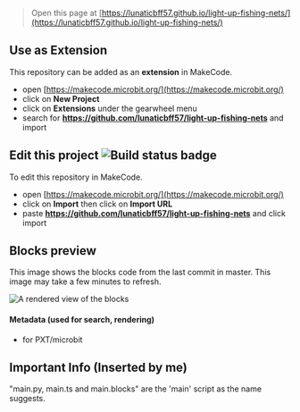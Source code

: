 
> Open this page at [https://lunaticbff57.github.io/light-up-fishing-nets/](https://lunaticbff57.github.io/light-up-fishing-nets/)

## Use as Extension

This repository can be added as an **extension** in MakeCode.

* open [https://makecode.microbit.org/](https://makecode.microbit.org/)
* click on **New Project**
* click on **Extensions** under the gearwheel menu
* search for **https://github.com/lunaticbff57/light-up-fishing-nets** and import

## Edit this project ![Build status badge](https://github.com/lunaticbff57/light-up-fishing-nets/workflows/MakeCode/badge.svg)

To edit this repository in MakeCode.

* open [https://makecode.microbit.org/](https://makecode.microbit.org/)
* click on **Import** then click on **Import URL**
* paste **https://github.com/lunaticbff57/light-up-fishing-nets** and click import

## Blocks preview

This image shows the blocks code from the last commit in master.
This image may take a few minutes to refresh.

![A rendered view of the blocks](https://github.com/lunaticbff57/light-up-fishing-nets/raw/master/.github/makecode/blocks.png)

#### Metadata (used for search, rendering)

* for PXT/microbit
<script src="https://makecode.com/gh-pages-embed.js"></script><script>makeCodeRender("{{ site.makecode.home_url }}", "{{ site.github.owner_name }}/{{ site.github.repository_name }}");</script>

## Important Info (Inserted by me)

"main.py, main.ts and main.blocks" are the 'main' script as the name suggests.
